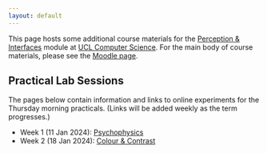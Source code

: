 ```yaml
---
layout: default
---
```

This page hosts some additional course materials for the
[Perception & Interfaces](https://www.ucl.ac.uk/module-catalogue/modules/perception-and-interfaces-COMP0160)
module at [UCL Computer Science](https://www.ucl.ac.uk/computer-science/).
For the main body of course materials, please see the
[Moodle page](https://moodle.ucl.ac.uk/course/view.php?id=33682).

## Practical Lab Sessions

The pages below contain information and links to online experiments for the Thursday
morning practicals. (Links will be added weekly as the term progresses.)

* Week 1 (11 Jan 2024): [Psychophysics](lab1.html)
* Week 2 (18 Jan 2024): [Colour & Contrast](lab2.html)

<!--
* Week 3 (25 Jan 2024): [Auditory Perception](lab3.html)
* Week 4 (01 Feb 2024): [Data & Tactility](lab4.html)

Briefings for weeks 5-10 are on [Moodle](https://moodle.ucl.ac.uk/course/view.php?id=30035&section=17#tabs-tree-start).
These make use of [Unity](https://unity.com/download), please install this before Lab 5
if you have not done so already. The suggested Unity version is 2019.4.34f1
[[Windows](https://download.unity3d.com/download_unity/6a9faed444f2/UnityDownloadAssistant-2019.4.34f1.exe),
[Mac](https://download.unity3d.com/download_unity/6a9faed444f2/UnityDownloadAssistant-2019.4.34f1.dmg)],
but in practice more recent versions also seem to work fine.

The custom Unity packages for these labs can be downloaded from the links below:

* [Weeks 5-7](https://github.com/davidswapp/CD_ratios/archive/refs/heads/main.zip)
* [Week 8](https://github.com/davidswapp/CD_ratios/raw/main/lab8.unitypackage)
* [Weeks 9-10](https://github.com/davidswapp/CD_ratios/raw/main/lab9.unitypackage)

Some additional Unity code developed in later sessions may be found in the
[Unity](https://github.com/comp0160/unity) repository.
-->

<!--
## Coursework

There is one assessed coursework component, worth 30% of the overall module marks.
Details of this assignment can be found at the link below.

* [Individual Coursework Brief](coursework.html)
-->